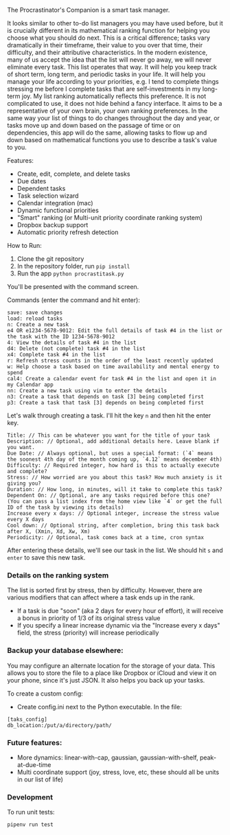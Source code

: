 The Procrastinator's Companion is a smart task manager.

It looks similar to other to-do list managers you may have used before, but it is crucially different in its mathematical ranking function for helping you choose what you should do next. This is a critical difference; tasks vary dramatically in their timeframe, their value to you over that time, their difficulty, and their attributive characteristics. In the modern existence, many of us accept the idea that the list will never go away, we will never eliminate every task. This list operates that way. It will help you keep track of short term, long term, and periodic tasks in your life. It will help you manage your life according to your priorities, e.g. I tend to complete things stressing me before I complete tasks that are self-investments in my long-term joy. My list ranking automatically reflects this preference. It is not complicated to use, it does not hide behind a fancy interface. It aims to be a representative of your own brain, your own ranking preferences. In the same way your list of things to do changes throughout the day and year, or tasks move up and down based on the passage of time or on dependencies, this app will do the same, allowing tasks to flow up and down based on mathematical functions you use to describe a task's value to you.

Features:

* Create, edit, complete, and delete tasks
* Due dates
* Dependent tasks
* Task selection wizard
* Calendar integration (mac)
* Dynamic functional priorities
* "Smart" ranking (or Multi-unit priority coordinate ranking system)
* Dropbox backup support
* Automatic priority refresh detection


How to Run:

1. Clone the git repository
2. In the repository folder, run `pip install`
3. Run the app `python procrastitask.py`

You'll be presented with the command screen.

Commands (enter the command and hit enter):

```
save: save changes
load: reload tasks
n: Create a new task
e4 OR e1234-5678-9012: Edit the full details of task #4 in the list or the task with the ID 1234-5678-9012
4: View the details of task #4 in the list
d4: Delete (not complete) task #4 in the list
x4: Complete task #4 in the list
r: Refresh stress counts in the order of the least recently updated
w: Help choose a task based on time availability and mental energy to spend
cal4: Create a calendar event for task #4 in the list and open it in my Calendar app
nn: Create a new task using vim to enter the details
n3: Create a task that depends on task [3] being completed first
p3: Create a task that task [3] depends on being completed first
```

Let's walk through creating a task. I'll hit the key `n` and then hit the enter key.

```
Title: // This can be whatever you want for the title of your task
Description: // Optional, add additional details here. Leave blank if you want.
Due Date: // Always optional, but uses a special format: (`4` means the soonest 4th day of the month coming up, `4.12` means december 4th)
Difficulty: // Required integer, how hard is this to actually execute and complete?
Stress: // How worried are you about this task? How much anxiety is it giving you?
Duration: // How long, in minutes, will it take to complete this task?
Dependent On: // Optional, are any tasks required before this one? (You can pass a list index from the home view like `4` or get the full ID of the task by viewing its details)
Increase every x days: // Optional integer, increase the stress value every X days
Cool down: // Optional string, after completion, bring this task back after X, (Xmin, Xd, Xw, Xm) 
Periodicity: // Optional, task comes back at a time, cron syntax
```

After entering these details, we'll see our task in the list. We should hit `s` and `enter` to save this new task.

### Details on the ranking system
The list is sorted first by stress, then by difficulty. However, there are various modifiers that can affect where a task ends up in the rank.

* If a task is due "soon" (aka 2 days for every hour of effort), it will receive a bonus in priority of 1/3 of its original stress value
* If you specify a linear increase dynamic via the "Increase every x days" field, the stress (priority) will increase periodically


### Backup your database elsewhere:

You may configure an alternate location for the storage of your data. This allows you to store the file to a place like Dropbox or iCloud and view it on your phone, since it's just JSON. It also helps you back up your tasks.

To create a custom config:
* Create config.ini next to the Python executable.
In the file:
```
[taks_config]
db_location:/put/a/directory/path/
```

### Future features:

* More dynamics: linear-with-cap, gaussian, gaussian-with-shelf, peak-at-due-time
* Multi coordinate support (joy, stress, love, etc, these should all be units in our list of life)


### Development

To run unit tests:

```
pipenv run test
```